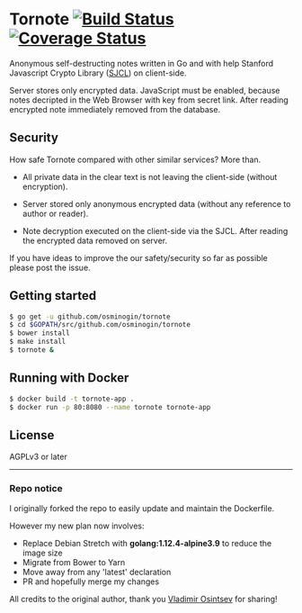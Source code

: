 # Tornote [![Build Status](https://travis-ci.org/cig0/tornote.svg?branch=master)](https://travis-ci.org/osminogin/tornote) [![Coverage Status](https://coveralls.io/repos/github/cig0/tornote/badge.svg?branch=master)](https://coveralls.io/github/cig0/tornote?branch=master)

Anonymous self-destructing notes written in Go and with help Stanford Javascript Crypto Library ([SJCL](https://crypto.stanford.edu/sjcl/)) on client-side.

Server stores only encrypted data. JavaScript must be enabled, because notes decripted in the Web Browser with key from secret link. After reading encrypted note immediately removed from the database.

## Security

How safe Tornote compared with other similar services? More than.

+ All private data in the clear text is not leaving the client-side (without encryption).

+ Server stored only anonymous encrypted data (without any reference to author or reader).

+ Note decryption executed on the client-side via the SJCL. After reading the encrypted data removed on server.

If you have ideas to improve the our safety/security so far as possible please post the issue.

## Getting started

```bash
$ go get -u github.com/osminogin/tornote
$ cd $GOPATH/src/github.com/osminogin/tornote
$ bower install
$ make install
$ tornote &
```

## Running with Docker

```bash
$ docker build -t tornote-app .
$ docker run -p 80:8080 --name tornote tornote-app
```

## License

AGPLv3 or later

----

### Repo notice

I originally forked the repo to easily update and maintain the Dockerfile.

However my new plan now involves:

+ Replace Debian Stretch with  **golang:1.12.4-alpine3.9** to reduce the image size
+ Migrate from Bower to Yarn
+ Move away from any 'latest' declaration
+ PR and hopefully merge my changes

All credits to the original author, thank you [Vladimir Osintsev](https://github.com/osminogin) for sharing!